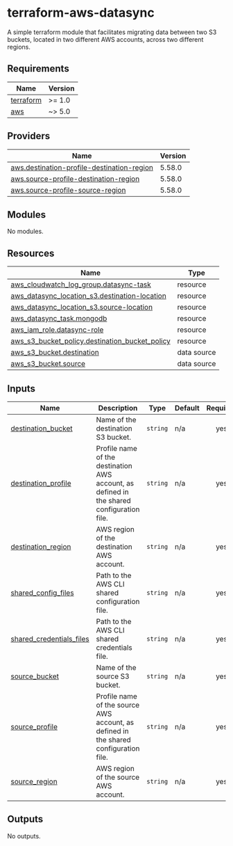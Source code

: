 # terraform-aws-datasync

A simple terraform module that facilitates migrating data between two S3 buckets, located in two different AWS accounts, across two different regions.

## Requirements

| Name | Version |
|------|---------|
| <a name="requirement_terraform"></a> [terraform](#requirement\_terraform) | >= 1.0 |
| <a name="requirement_aws"></a> [aws](#requirement\_aws) | ~> 5.0 |

## Providers

| Name | Version |
|------|---------|
| <a name="provider_aws.destination-profile-destination-region"></a> [aws.destination-profile-destination-region](#provider\_aws.destination-profile-destination-region) | 5.58.0 |
| <a name="provider_aws.source-profile-destination-region"></a> [aws.source-profile-destination-region](#provider\_aws.source-profile-destination-region) | 5.58.0 |
| <a name="provider_aws.source-profile-source-region"></a> [aws.source-profile-source-region](#provider\_aws.source-profile-source-region) | 5.58.0 |

## Modules

No modules.

## Resources

| Name | Type |
|------|------|
| [aws_cloudwatch_log_group.datasync-task](https://registry.terraform.io/providers/hashicorp/aws/latest/docs/resources/cloudwatch_log_group) | resource |
| [aws_datasync_location_s3.destination-location](https://registry.terraform.io/providers/hashicorp/aws/latest/docs/resources/datasync_location_s3) | resource |
| [aws_datasync_location_s3.source-location](https://registry.terraform.io/providers/hashicorp/aws/latest/docs/resources/datasync_location_s3) | resource |
| [aws_datasync_task.mongodb](https://registry.terraform.io/providers/hashicorp/aws/latest/docs/resources/datasync_task) | resource |
| [aws_iam_role.datasync-role](https://registry.terraform.io/providers/hashicorp/aws/latest/docs/resources/iam_role) | resource |
| [aws_s3_bucket_policy.destination_bucket_policy](https://registry.terraform.io/providers/hashicorp/aws/latest/docs/resources/s3_bucket_policy) | resource |
| [aws_s3_bucket.destination](https://registry.terraform.io/providers/hashicorp/aws/latest/docs/data-sources/s3_bucket) | data source |
| [aws_s3_bucket.source](https://registry.terraform.io/providers/hashicorp/aws/latest/docs/data-sources/s3_bucket) | data source |

## Inputs

| Name | Description | Type | Default | Required |
|------|-------------|------|---------|:--------:|
| <a name="input_destination_bucket"></a> [destination\_bucket](#input\_destination\_bucket) | Name of the destination S3 bucket. | `string` | n/a | yes |
| <a name="input_destination_profile"></a> [destination\_profile](#input\_destination\_profile) | Profile name of the destination AWS account, as defined in the shared configuration file. | `string` | n/a | yes |
| <a name="input_destination_region"></a> [destination\_region](#input\_destination\_region) | AWS region of the destination AWS account. | `string` | n/a | yes |
| <a name="input_shared_config_files"></a> [shared\_config\_files](#input\_shared\_config\_files) | Path to the AWS CLI shared configuration file. | `string` | n/a | yes |
| <a name="input_shared_credentials_files"></a> [shared\_credentials\_files](#input\_shared\_credentials\_files) | Path to the AWS CLI shared credentials file. | `string` | n/a | yes |
| <a name="input_source_bucket"></a> [source\_bucket](#input\_source\_bucket) | Name of the source S3 bucket. | `string` | n/a | yes |
| <a name="input_source_profile"></a> [source\_profile](#input\_source\_profile) | Profile name of the source AWS account, as defined in the shared configuration file. | `string` | n/a | yes |
| <a name="input_source_region"></a> [source\_region](#input\_source\_region) | AWS region of the source AWS account. | `string` | n/a | yes |

## Outputs

No outputs.

